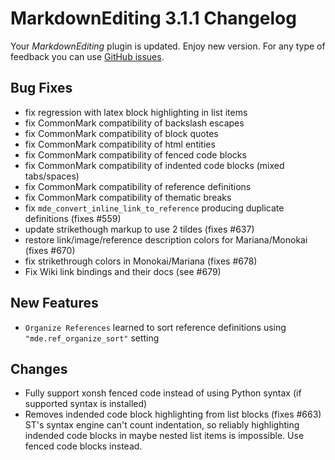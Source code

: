 # MarkdownEditing 3.1.1 Changelog

Your _MarkdownEditing_ plugin is updated. Enjoy new version. For any type of
feedback you can use [GitHub issues][issues].

## Bug Fixes

* fix regression with latex block highlighting in list items
* fix CommonMark compatibility of backslash escapes
* fix CommonMark compatibility of block quotes
* fix CommonMark compatibility of html entities
* fix CommonMark compatibility of fenced code blocks
* fix CommonMark compatibility of indented code blocks (mixed tabs/spaces)
* fix CommonMark compatibility of reference definitions
* fix CommonMark compatibility of thematic breaks
* fix `mde_convert_inline_link_to_reference` producing duplicate definitions (fixes #559)
* update strikethough markup to use 2 tildes (fixes #637)
* restore link/image/reference description colors for Mariana/Monokai (fixes #670)
* fix strikethrough colors in Monokai/Mariana (fixes #678)
* Fix Wiki link bindings and their docs (see #679)

## New Features

* `Organize References` learned to sort reference definitions using `"mde.ref_organize_sort"` setting

## Changes

* Fully support xonsh fenced code instead of using Python syntax 
  (if supported syntax is installed)
* Removes indended code block highlighting from list blocks (fixes #663)
  ST's syntax engine can't count indentation, so reliably highlighting
  indended code blocks in maybe nested list items is impossible.
  Use fenced code blocks instead.

[issues]: https://github.com/SublimeText-Markdown/MarkdownEditing/issues

